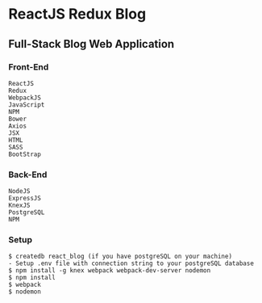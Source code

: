 # ReactJS Redux Blog

## Full-Stack Blog Web Application

### Front-End
```
ReactJS
Redux
WebpackJS
JavaScript
NPM
Bower
Axios
JSX
HTML
SASS
BootStrap
```

### Back-End
```
NodeJS
ExpressJS
KnexJS
PostgreSQL
NPM
```

### Setup

```
$ createdb react_blog (if you have postgreSQL on your machine)
- Setup .env file with connection string to your postgreSQL database
$ npm install -g knex webpack webpack-dev-server nodemon
$ npm install
$ webpack
$ nodemon
```

